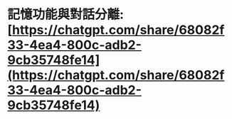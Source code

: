 # 記憶功能與對話分離: [https://chatgpt.com/share/68082f33-4ea4-800c-adb2-9cb35748fe14](https://chatgpt.com/share/68082f33-4ea4-800c-adb2-9cb35748fe14)
